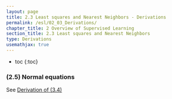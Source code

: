```yaml
---
layout: page
title: 2.3 Least squares and Nearest Neighbors - Derivations
permalink: /esl/02_03_Derivations/
chapter_title: 2 Overview of Supervised Learning
section_title: 2.3 Least squares and Nearest Neighbors
type: Derivations
usemathjax: true
---
```


* toc 
{:toc}

### (2.5) Normal equations

See [Derivation of (3.4)](/esl/03_02_Derivations)